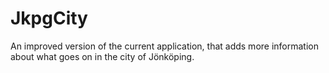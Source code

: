 # JkpgCity
An improved version of the current application, that adds more information about what goes on in the city of Jönköping.

